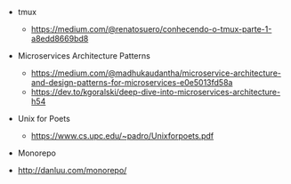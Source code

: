 * tmux
  * https://medium.com/@renatosuero/conhecendo-o-tmux-parte-1-a8edd8669bd8 

* Microservices Architecture Patterns
  * https://medium.com/@madhukaudantha/microservice-architecture-and-design-patterns-for-microservices-e0e5013fd58a
  * https://dev.to/kgoralski/deep-dive-into-microservices-architecture-h54

* Unix for Poets
  * https://www.cs.upc.edu/~padro/Unixforpoets.pdf

* Monorepo
 * http://danluu.com/monorepo/ 
